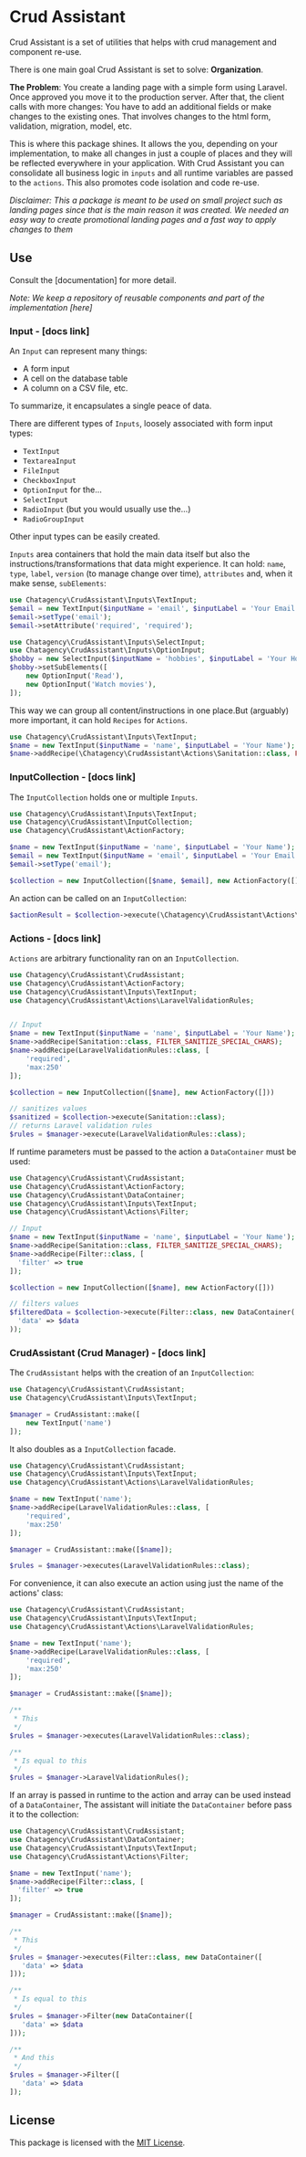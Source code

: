 # Crud Assistant

Crud Assistant is a set of utilities that helps with crud management and component re-use. 

There is one main goal Crud Assistant is set to solve: **Organization**.

**The Problem**: You create a landing page with a simple form using Laravel. Once approved you move it to the production server. After that, the client calls with more changes: You have to add an additional fields or make changes to the existing ones. That involves changes to the html form, validation, migration, model, etc. 

This is where this package shines. It allows the you, depending on your implementation, to make all changes in just a couple of places and they will be reflected everywhere in your application. With Crud Assistant you can consolidate all business logic in `inputs` and all runtime variables are passed to the `actions`. This also promotes code isolation and code re-use.

*Disclaimer: This a package is meant to be used on small project such as landing pages since that is the main reason it was created. We needed an easy way to create promotional landing pages and a fast way to apply changes to them*

## Use

Consult the [documentation] for more detail.

*Note: We keep a repository of reusable components and part of the implementation [here]*


### Input - [docs link]

An `Input` can represent many things:

- A form input
- A cell on the database table
- A column on a CSV file, etc.

To summarize, it encapsulates a single peace of data.

There are different types of `Inputs`, loosely associated with form input types:

- `TextInput`
- `TextareaInput`
- `FileInput`
- `CheckboxInput`
- `OptionInput` for the...                                                                                             
- `SelectInput`
- `RadioInput` (but you would usually use the...)
- `RadioGroupInput`

Other input types can be easily created.

`Inputs` area containers that hold the main data itself but also the instructions/transformations that data might experience. It can hold: `name`, `type`, `label`, `version` (to manage change over time), `attributes` and, when it make sense,  `subElements`:

```php
use Chatagency\CrudAssistant\Inputs\TextInput;
$email = new TextInput($inputName = 'email', $inputLabel = 'Your Email', $inputVersion = 1);
$email->setType('email');
$email->setAttribute('required', 'required');

use Chatagency\CrudAssistant\Inputs\SelectInput;
use Chatagency\CrudAssistant\Inputs\OptionInput;
$hobby = new SelectInput($inputName = 'hobbies', $inputLabel = 'Your Hobbies', $inputVersion = 1);
$hobby->setSubElements([
    new OptionInput('Read'),
    new OptionInput('Watch movies'),
]);
```
This way we can group all content/instructions in one place.But (arguably) more important, it can hold `Recipes` for `Actions`.

```php
use Chatagency\CrudAssistant\Inputs\TextInput;
$name = new TextInput($inputName = 'name', $inputLabel = 'Your Name');
$name->addRecipe(\Chatagency\CrudAssistant\Actions\Sanitation::class, FILTER_SANITIZE_SPECIAL_CHARS);
```

### InputCollection - [docs link]

The `InputCollection` holds one or multiple `Inputs`.

```php
use Chatagency\CrudAssistant\Inputs\TextInput;
use Chatagency\CrudAssistant\InputCollection;
use Chatagency\CrudAssistant\ActionFactory;

$name = new TextInput($inputName = 'name', $inputLabel = 'Your Name');
$email = new TextInput($inputName = 'email', $inputLabel = 'Your Email', $inputVersion = 1);
$email->setType('email');

$collection = new InputCollection([$name, $email], new ActionFactory([]))
```
An action can be called on an `InputCollection`:

```php
$actionResult = $collection->execute(\Chatagency\CrudAssistant\Actions\Sanitation::class);
```

### Actions - [docs link]

`Actions` are arbitrary functionality ran on an `InputCollection`.

```php
use Chatagency\CrudAssistant\CrudAssistant;
use Chatagency\CrudAssistant\ActionFactory;
use Chatagency\CrudAssistant\Inputs\TextInput;
use Chatagency\CrudAssistant\Actions\LaravelValidationRules;


// Input
$name = new TextInput($inputName = 'name', $inputLabel = 'Your Name');
$name->addRecipe(Sanitation::class, FILTER_SANITIZE_SPECIAL_CHARS);
$name->addRecipe(LaravelValidationRules::class, [
    'required',
    'max:250'
]);

$collection = new InputCollection([$name], new ActionFactory([]))

// sanitizes values
$sanitized = $collection->execute(Sanitation::class);
// returns Laravel validation rules
$rules = $manager->execute(LaravelValidationRules::class);
```

If runtime parameters must be passed to the action a `DataContainer` must be used:

```php
use Chatagency\CrudAssistant\CrudAssistant;
use Chatagency\CrudAssistant\ActionFactory;
use Chatagency\CrudAssistant\DataContainer;
use Chatagency\CrudAssistant\Inputs\TextInput;
use Chatagency\CrudAssistant\Actions\Filter;

// Input
$name = new TextInput($inputName = 'name', $inputLabel = 'Your Name');
$name->addRecipe(Sanitation::class, FILTER_SANITIZE_SPECIAL_CHARS);
$name->addRecipe(Filter::class, [
  'filter' => true
]);

$collection = new InputCollection([$name], new ActionFactory([]))

// filters values
$filteredData = $collection->execute(Filter::class, new DataContainer(
  'data' => $data
));
```

### CrudAssistant (Crud Manager) - [docs link]

The `CrudAssistant` helps with the creation of an `InputCollection`:

```php
use Chatagency\CrudAssistant\CrudAssistant;
use Chatagency\CrudAssistant\Inputs\TextInput;

$manager = CrudAssistant::make([
    new TextInput('name')
]);
```
It also doubles as a `InputCollection` facade. 

```php
use Chatagency\CrudAssistant\CrudAssistant;
use Chatagency\CrudAssistant\Inputs\TextInput;
use Chatagency\CrudAssistant\Actions\LaravelValidationRules;

$name = new TextInput('name');
$name->addRecipe(LaravelValidationRules::class, [
    'required',
    'max:250'
]);

$manager = CrudAssistant::make([$name]);

$rules = $manager->executes(LaravelValidationRules::class);
```

For convenience, it can also execute an action using just the name of the actions' class:

```php
use Chatagency\CrudAssistant\CrudAssistant;
use Chatagency\CrudAssistant\Inputs\TextInput;
use Chatagency\CrudAssistant\Actions\LaravelValidationRules;

$name = new TextInput('name');
$name->addRecipe(LaravelValidationRules::class, [
    'required',
    'max:250'
]);

$manager = CrudAssistant::make([$name]);

/**
 * This
 */
$rules = $manager->executes(LaravelValidationRules::class);

/**
 * Is equal to this
 */
$rules = $manager->LaravelValidationRules();
```

If an array is passed in runtime to the action and array can be used instead of a `DataContainer`, The assistant will initiate the `DataContainer` before pass it to the collection:

```php
use Chatagency\CrudAssistant\CrudAssistant;
use Chatagency\CrudAssistant\DataContainer;
use Chatagency\CrudAssistant\Inputs\TextInput;
use Chatagency\CrudAssistant\Actions\Filter;

$name = new TextInput('name');
$name->addRecipe(Filter::class, [
  'filter' => true
]);

$manager = CrudAssistant::make([$name]);

/**
 * This
 */
$rules = $manager->executes(Filter::class, new DataContainer([
   'data' => $data
]));

/**
 * Is equal to this
 */
$rules = $manager->Filter(new DataContainer([
   'data' => $data
]));

/**
 * And this
 */
$rules = $manager->Filter([
   'data' => $data
]);
```
## License
This package is licensed with the [MIT License](https://choosealicense.com/licenses/mit/#).